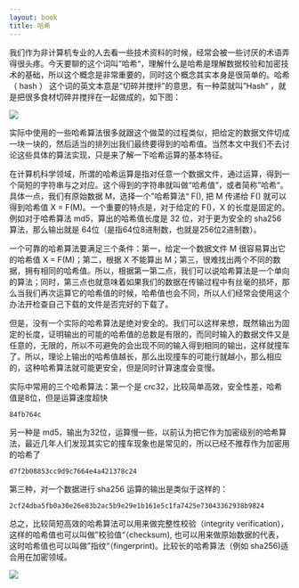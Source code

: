 ```yaml
---
layout: book
title: 哈希
---
```


我们作为非计算机专业的人去看一些技术资料的时候，经常会被一些讨厌的术语弄得很头疼。今天要聊的这个词叫”哈希“，理解什么是哈希是理解数据校验和加密技术的基础，所以这个概念是非常重要的，同时这个概念其实本身是很简单的。哈希（ hash ） 这个词的英文本意是“切碎并搅拌”的意思，有一种菜就叫”Hash“ ，就是把很多食材切碎并搅拌在一起做成的，如下图：

![](http://peterpic.qiniudn.com/hash_dish.jpg)


实际中使用的一些哈希算法很多就跟这个做菜的过程类似，把给定的数据文件切成一块一块的，然后适当的排列出我们最终要得到的哈希值。当然本文中我们不去讨论这些具体的算法实现，只是来了解一下哈希运算的基本特征。

在计算机科学领域，所谓的哈希运算是指对任意一个数据文件，通过运算，得到一个简短的字符串与之对应。这个得到的字符串就叫做“哈希值”，或者简称”哈希“。具体一点，我们有原始数据 M，选择一个”哈希算法“ F(), 把 M 传递给 F() 就可以得到哈希值 X = F(M)。一个重要的特点是，对于给定的 F()，X 的长度是固定的。例如对于哈希算法 md5，算出的哈希值长度是 32 位，对于更为安全的 sha256 算法，那么输出就是 64位（是指64位8进制数，也就是256位2进制数）。

一个可靠的哈希算法要满足三个条件：第一，给定一个数据文件 M 很容易算出它的哈希值 X = F(M)；第二，根据 X 不能算出 M；第三，很难找出两个不同的数据，拥有相同的哈希值。所以，根据第一第二点，我们可以说哈希算法是一个单向的算法；同时，第三点也就意味着如果我们的数据在传输过程中有丝毫的损坏，那么当我们再次运算它的哈希值的时候，哈希值也会不同，所以人们经常会使用这个办法开检查自己下载的文件是否完好的下载了。


但是，没有一个实际的哈希算法是绝对安全的。我们可以这样来想，既然输出为固定的长度，证明输出的可能的哈希值的总数是有限的，而同时输入的数据文件又是任意的，无限的，所以不可避免的会出现不同的输入得到相同的输出，这样就撞车了。所以，理论上输出的哈希值越长，那么出现撞车的可能行就越小，那么相应的，这种哈希算法就可能更安全，但是同时计算速度会变慢。

实际中常用的三个哈希算法：第一个是 crc32，比较简单高效，安全性差，哈希值是8位，但是运算速度超快

~~~
84fb764c
~~~

另一种是 md5，输出为32位，运算慢一些，以前认为把它作为加密级别的哈希算法，最近几年人们发现其实它的撞车现象也是常见的，所以已经不推荐作为加密用的哈希了

~~~
d7f2b08853cc9d9c7664e4a421378c24
~~~

第三种，对一个数据进行 sha256 运算的输出是类似于这样的：

~~~
2cf24dba5fb0a30e26e83b2ac5b9e29e1b161e5c1fa7425e73043362938b9824
~~~


总之，比较简短高效的哈希算法可以用来做完整性校验（integrity verification)，这样的哈希值也可以叫做”校验值“（checksum), 也可以用来做原始数据的代表，这时哈希值也可以叫做”指纹“（fingerprint)。比较长的哈希算法（例如 sha256)适合用在加密领域。

![](http://peterpic.qiniudn.com/fingerprint.jpeg)
